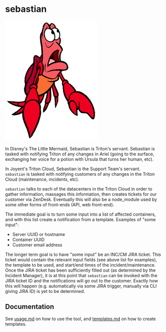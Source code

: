 # sebastian

![sebastian.gif](./tools/sebastian.gif)

In Disney's The Little Mermaid, Sebastian is Triton's servant. Sebastian is tasked with notifying Triton of any changes in Ariel (going to the surface, exchanging her voice for a potion with Ursula that turns her human, etc).

In Joyent's Triton Cloud, Sebastian is the Support Team's servant. `sebastian` is tasked with notifying customers of any changes in the Triton Cloud (maintenance, incidents, etc).

`sebastian` talks to each of the datacenters in the Triton Cloud in order to gather information, massages this information, then creates tickets for our customer via ZenDesk. Eventually this will also be a node_module used by some other forms of front-ends (API, web front-end).

The immediate goal is to turn some input into a list of affected containers, and with this list create a notification from a template. Examples of "some input":

- Server UUID or hostname
- Container UUID
- Customer email address

The longer term goal is to have "some input" be an INC/CM JIRA ticket. This ticket would contain the relevant input fields (see above list for examples), the template to be used, and start/end times of the incident/maintenance. Once the JIRA ticket has been sufficiently filled out (as determined by the Incident Manager), it is at this point that `sebastian` can be invoked with the JIRA ticket ID and the notifications will go out to the customer. Exactly how this will happen (e.g. automatically via some JIRA trigger, manually via CLI giving JIRA ID) is yet to be determined.

## Documentation

See [usage.md](./docs/usage.md) on how to use the tool, and [templates.md](./docs/templates.md) on how to create templates.
